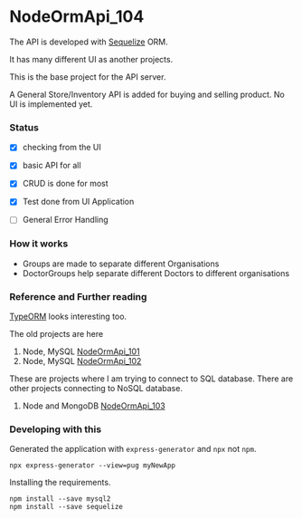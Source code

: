NodeOrmApi_104
======================

The API is developed with [Sequelize][1s] ORM. 

It has many different UI as another projects.
 
This is the base project for the API server.

A General Store/Inventory API is added for buying and selling product. No UI is implemented yet.


### Status

 - [x] checking from the UI
 - [x] basic API for all
 - [x] CRUD is done for most
 - [x] Test done from UI Application
 - [ ] General Error Handling


### How it works

 - Groups are made to separate different Organisations
 - DoctorGroups help separate different Doctors to different organisations


### Reference and Further reading

[TypeORM][2s] looks interesting too.
 
 The old projects are here
 
 1. Node, MySQL [NodeOrmApi_101][1] 
 2. Node, MySQL [NodeOrmApi_102][2]

These are projects where I am trying to connect to SQL database. There are other projects connecting to NoSQL database.
 
 1. Node and MongoDB [NodeOrmApi_103][3]


### Developing with this

Generated the application with `express-generator` and `npx` not `npm`.

```
npx express-generator --view=pug myNewApp
```

Installing the requirements.

```
npm install --save mysql2
npm install --save sequelize
```


























[1]: https://github.com/saumya/NodeOrmApi_101
[2]: https://github.com/saumya/NodeOrmApi_102
[3]: https://github.com/saumya/NodeOrmApi_103

[1s]: https://sequelize.org/
[2s]: https://typeorm.io/




